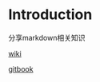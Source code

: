 # Introduction

<!-- 文件不可缺少 -->
<!-- README.md 是对书籍的简单介绍 -->
分享markdown相关知识


[wiki](https://github.com/quicktouch/mdwrite/wiki)

[gitbook](https://tyrad.gitbook.io/mdwrite/)